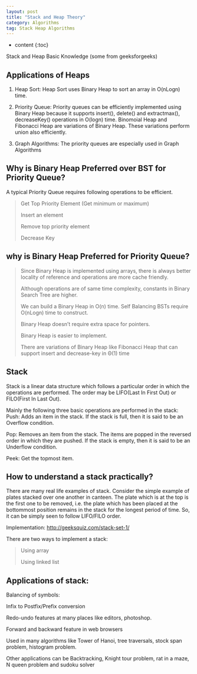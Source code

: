 ```yaml
---
layout: post
title: "Stack and Heap Theory"
category: Algorithms
tag: Stack Heap Algorithms
---
```


* content
{:toc}

Stack and Heap Basic Knowledge (some from geeksforgeeks)

## Applications of Heaps

1) Heap Sort: Heap Sort uses Binary Heap to sort an array in O(nLogn) time.

2) Priority Queue: Priority queues can be efficiently implemented using Binary Heap because it supports insert(), delete() and extractmax(), decreaseKey() operations in O(logn) time. Binomoial Heap and Fibonacci Heap are variations of Binary Heap. These variations perform union also efficiently.

3) Graph Algorithms: The priority queues are especially used in Graph Algorithms 

## Why is Binary Heap Preferred over BST for Priority Queue?

A typical Priority Queue requires following operations to be efficient.
>	Get Top Priority Element (Get minimum or maximum)
>
>	Insert an element
>
>	Remove top priority element
>
>	Decrease Key

## why is Binary Heap Preferred for Priority Queue?

>	Since Binary Heap is implemented using arrays, there is always better locality of reference and operations are more cache friendly.
>
>	Although operations are of same time complexity, constants in Binary Search Tree are higher.
>
>	We can build a Binary Heap in O(n) time. Self Balancing BSTs require O(nLogn) time to construct.
>
>	Binary Heap doesn’t require extra space for pointers.
>
>	Binary Heap is easier to implement.
>
>	There are variations of Binary Heap like Fibonacci Heap that can support insert and decrease-key in Θ(1) time

## Stack

Stack is a linear data structure which follows a particular order in which the operations are performed. The order may be LIFO(Last In First Out) or FILO(First In Last Out).

Mainly the following three basic operations are performed in the stack:
Push: Adds an item in the stack. If the stack is full, then it is said to be an Overflow condition.

Pop: Removes an item from the stack. The items are popped in the reversed order in which they are pushed. If the stack is empty, then it is said to be an Underflow condition.

Peek: Get the topmost item.

## How to understand a stack practically?

There are many real life examples of stack. Consider the simple example of plates stacked over one another in canteen. The plate which is at the top is the first one to be removed, i.e. the plate which has been placed at the bottommost position remains in the stack for the longest period of time. So, it can be simply seen to follow LIFO/FILO order.

Implementation: http://geeksquiz.com/stack-set-1/

There are two ways to implement a stack:
	
> Using array
>
> Using linked list

## Applications of stack:

Balancing of symbols:

Infix to Postfix/Prefix conversion

Redo-undo features at many places like editors, photoshop.

Forward and backward feature in web browsers

Used in many algorithms like Tower of Hanoi, tree traversals, stock span problem, histogram problem.

Other applications can be Backtracking, Knight tour problem, rat in a maze, N queen problem and sudoku solver
